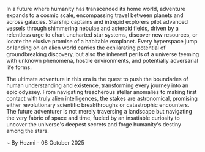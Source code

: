 
In a future where humanity has transcended its home world, adventure expands to a cosmic scale, encompassing travel between planets and across galaxies. Starship captains and intrepid explorers pilot advanced vessels through shimmering nebulae and asteroid fields, driven by a relentless urge to chart uncharted star systems, discover new resources, or locate the elusive promise of a habitable exoplanet. Every hyperspace jump or landing on an alien world carries the exhilarating potential of groundbreaking discovery, but also the inherent perils of a universe teeming with unknown phenomena, hostile environments, and potentially adversarial life forms.

The ultimate adventure in this era is the quest to push the boundaries of human understanding and existence, transforming every journey into an epic odyssey. From navigating treacherous stellar anomalies to making first contact with truly alien intelligences, the stakes are astronomical, promising either revolutionary scientific breakthroughs or catastrophic encounters. The future adventurer is not merely traversing a landscape but navigating the very fabric of space and time, fueled by an insatiable curiosity to uncover the universe's deepest secrets and forge humanity's destiny among the stars.

~ By Hozmi - 08 October 2025
